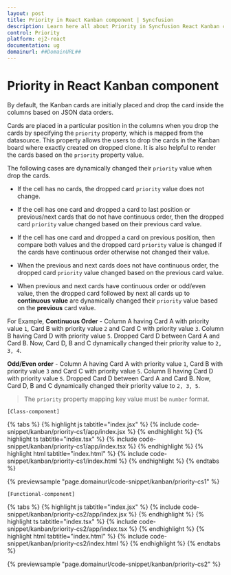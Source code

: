 ```yaml
---
layout: post
title: Priority in React Kanban component | Syncfusion
description: Learn here all about Priority in Syncfusion React Kanban component of Syncfusion Essential JS 2 and more.
control: Priority 
platform: ej2-react
documentation: ug
domainurl: ##DomainURL##
---
```


# Priority in React Kanban component

By default, the Kanban cards are initially placed and drop the card inside the columns based on JSON data orders.

Cards are placed in a particular position in the columns when you drop the cards by specifying the `priority` property, which is mapped from the datasource. This property allows the users to drop the cards in the Kanban board where exactly created on dropped clone. It is also helpful to render the cards based on the `priority` property value.

The following cases are dynamically changed their `priority` value when drop the cards.

* If the cell has no cards, the dropped card `priority` value does not change.

* If the cell has one card and dropped a card to last position or previous/next cards that do not have continuous order, then the dropped card `priority` value changed based on their previous card value.

* If the cell has one card and dropped a card on previous position, then compare both values and the dropped card `priority` value is changed if the cards have continuous order otherwise not changed their value.

* When the previous and next cards does not have continuous order, the dropped card `priority` value changed based on the previous card value.

* When previous and next cards have continuous order or odd/even value, then the dropped card followed by next all cards up to **continuous value** are dynamically changed their `priority` value based on the **previous** card value.

For Example,
**Continuous Order** -
Column A having Card A with priority value `1`, Card B with priority value `2` and Card C with priority value `3`.
Column B having Card D with priority value `5`. Dropped Card D between Card A and Card B. Now, Card D, B and C dynamically changed their priority value to `2, 3, 4`.

**Odd/Even order** -
Column A having Card A with priority value `1`, Card B with priority value `3` and Card C with priority value `5`.
Column B having Card D with priority value `5`. Dropped Card D between Card A and Card B. Now, Card D, B and C dynamically changed their priority value to `2, 3, 5`.

> The `priority` property mapping key value must be `number` format.

`[Class-component]`

{% tabs %}
{% highlight js tabtitle="index.jsx" %}
{% include code-snippet/kanban/priority-cs1/app/index.jsx %}
{% endhighlight %}
{% highlight ts tabtitle="index.tsx" %}
{% include code-snippet/kanban/priority-cs1/app/index.tsx %}
{% endhighlight %}
{% highlight html tabtitle="index.html" %}
{% include code-snippet/kanban/priority-cs1/index.html %}
{% endhighlight %}
{% endtabs %}
        
{% previewsample "page.domainurl/code-snippet/kanban/priority-cs1" %}

`[Functional-component]`

{% tabs %}
{% highlight js tabtitle="index.jsx" %}
{% include code-snippet/kanban/priority-cs2/app/index.jsx %}
{% endhighlight %}
{% highlight ts tabtitle="index.tsx" %}
{% include code-snippet/kanban/priority-cs2/app/index.tsx %}
{% endhighlight %}
{% highlight html tabtitle="index.html" %}
{% include code-snippet/kanban/priority-cs2/index.html %}
{% endhighlight %}
{% endtabs %}
        
{% previewsample "page.domainurl/code-snippet/kanban/priority-cs2" %}
